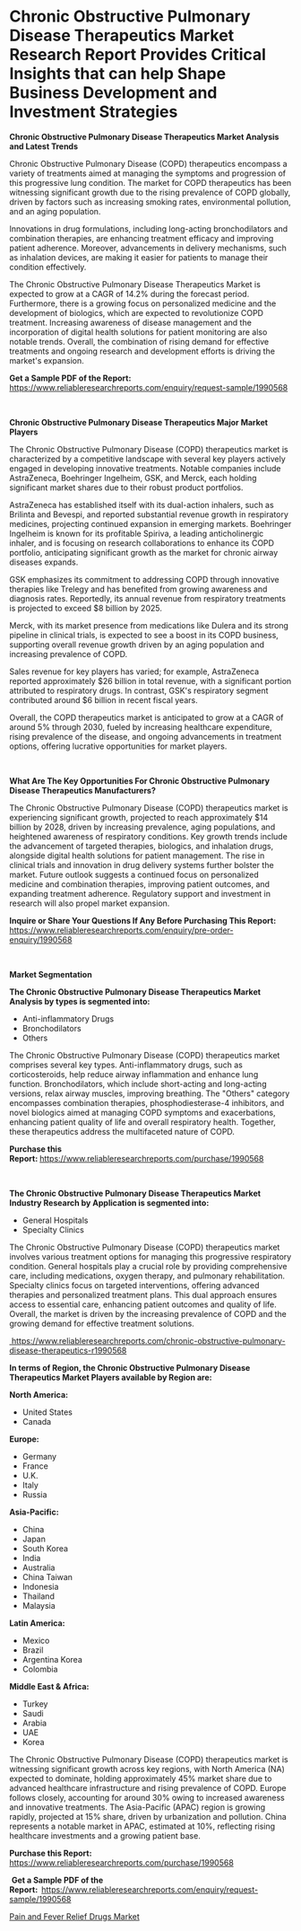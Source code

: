 <p><h1>Chronic Obstructive Pulmonary Disease Therapeutics Market Research Report Provides Critical Insights that can help Shape Business Development and Investment Strategies</h1></p><p><strong>Chronic Obstructive Pulmonary Disease Therapeutics Market Analysis and Latest Trends</strong></p>
<p><p>Chronic Obstructive Pulmonary Disease (COPD) therapeutics encompass a variety of treatments aimed at managing the symptoms and progression of this progressive lung condition. The market for COPD therapeutics has been witnessing significant growth due to the rising prevalence of COPD globally, driven by factors such as increasing smoking rates, environmental pollution, and an aging population. </p><p>Innovations in drug formulations, including long-acting bronchodilators and combination therapies, are enhancing treatment efficacy and improving patient adherence. Moreover, advancements in delivery mechanisms, such as inhalation devices, are making it easier for patients to manage their condition effectively. </p><p>The Chronic Obstructive Pulmonary Disease Therapeutics Market is expected to grow at a CAGR of 14.2% during the forecast period. Furthermore, there is a growing focus on personalized medicine and the development of biologics, which are expected to revolutionize COPD treatment. Increasing awareness of disease management and the incorporation of digital health solutions for patient monitoring are also notable trends. Overall, the combination of rising demand for effective treatments and ongoing research and development efforts is driving the market's expansion.</p></p>
<p><strong>Get a Sample PDF of the Report:&nbsp;</strong> <a href="https://www.reliableresearchreports.com/enquiry/request-sample/1990568?utm_campaign=2957&utm_medium=2&utm_source=Github&utm_content=ia&utm_term=09032025&utm_id=chronic-obstructive-pulmonary-disease-therapeutics">https://www.reliableresearchreports.com/enquiry/request-sample/1990568</a></p>
<p>&nbsp;</p>
<p><strong>Chronic Obstructive Pulmonary Disease Therapeutics Major Market Players</strong></p>
<p><p>The Chronic Obstructive Pulmonary Disease (COPD) therapeutics market is characterized by a competitive landscape with several key players actively engaged in developing innovative treatments. Notable companies include AstraZeneca, Boehringer Ingelheim, GSK, and Merck, each holding significant market shares due to their robust product portfolios.</p><p>AstraZeneca has established itself with its dual-action inhalers, such as Brilinta and Bevespi, and reported substantial revenue growth in respiratory medicines, projecting continued expansion in emerging markets. Boehringer Ingelheim is known for its profitable Spiriva, a leading anticholinergic inhaler, and is focusing on research collaborations to enhance its COPD portfolio, anticipating significant growth as the market for chronic airway diseases expands.</p><p>GSK emphasizes its commitment to addressing COPD through innovative therapies like Trelegy and has benefited from growing awareness and diagnosis rates. Reportedly, its annual revenue from respiratory treatments is projected to exceed $8 billion by 2025.</p><p>Merck, with its market presence from medications like Dulera and its strong pipeline in clinical trials, is expected to see a boost in its COPD business, supporting overall revenue growth driven by an aging population and increasing prevalence of COPD.</p><p>Sales revenue for key players has varied; for example, AstraZeneca reported approximately $26 billion in total revenue, with a significant portion attributed to respiratory drugs. In contrast, GSK's respiratory segment contributed around $6 billion in recent fiscal years. </p><p>Overall, the COPD therapeutics market is anticipated to grow at a CAGR of around 5% through 2030, fueled by increasing healthcare expenditure, rising prevalence of the disease, and ongoing advancements in treatment options, offering lucrative opportunities for market players.</p></p>
<p>&nbsp;</p>
<p><strong>What Are The Key Opportunities For Chronic Obstructive Pulmonary Disease Therapeutics Manufacturers?</strong></p>
<p><p>The Chronic Obstructive Pulmonary Disease (COPD) therapeutics market is experiencing significant growth, projected to reach approximately $14 billion by 2028, driven by increasing prevalence, aging populations, and heightened awareness of respiratory conditions. Key growth trends include the advancement of targeted therapies, biologics, and inhalation drugs, alongside digital health solutions for patient management. The rise in clinical trials and innovation in drug delivery systems further bolster the market. Future outlook suggests a continued focus on personalized medicine and combination therapies, improving patient outcomes, and expanding treatment adherence. Regulatory support and investment in research will also propel market expansion.</p></p>
<p><strong>Inquire or Share Your Questions If Any Before Purchasing This Report:</strong> <a href="https://www.reliableresearchreports.com/enquiry/pre-order-enquiry/1990568?utm_campaign=2957&utm_medium=2&utm_source=Github&utm_content=ia&utm_term=09032025&utm_id=chronic-obstructive-pulmonary-disease-therapeutics">https://www.reliableresearchreports.com/enquiry/pre-order-enquiry/1990568</a></p>
<p>&nbsp;</p>
<p><strong>Market Segmentation</strong></p>
<p><strong>The Chronic Obstructive Pulmonary Disease Therapeutics Market Analysis by types is segmented into:</strong></p>
<p><ul><li>Anti-inflammatory Drugs</li><li>Bronchodilators</li><li>Others</li></ul></p>
<p><p>The Chronic Obstructive Pulmonary Disease (COPD) therapeutics market comprises several key types. Anti-inflammatory drugs, such as corticosteroids, help reduce airway inflammation and enhance lung function. Bronchodilators, which include short-acting and long-acting versions, relax airway muscles, improving breathing. The "Others" category encompasses combination therapies, phosphodiesterase-4 inhibitors, and novel biologics aimed at managing COPD symptoms and exacerbations, enhancing patient quality of life and overall respiratory health. Together, these therapeutics address the multifaceted nature of COPD.</p></p>
<p><strong>Purchase this Report:&nbsp;</strong><a href="https://www.reliableresearchreports.com/purchase/1990568?utm_campaign=2957&utm_medium=2&utm_source=Github&utm_content=ia&utm_term=09032025&utm_id=chronic-obstructive-pulmonary-disease-therapeutics">https://www.reliableresearchreports.com/purchase/1990568</a></p>
<p>&nbsp;</p>
<p><strong>The Chronic Obstructive Pulmonary Disease Therapeutics Market Industry Research by Application is segmented into:</strong></p>
<p><ul><li>General Hospitals</li><li>Specialty Clinics</li></ul></p>
<p><p>The Chronic Obstructive Pulmonary Disease (COPD) therapeutics market involves various treatment options for managing this progressive respiratory condition. General hospitals play a crucial role by providing comprehensive care, including medications, oxygen therapy, and pulmonary rehabilitation. Specialty clinics focus on targeted interventions, offering advanced therapies and personalized treatment plans. This dual approach ensures access to essential care, enhancing patient outcomes and quality of life. Overall, the market is driven by the increasing prevalence of COPD and the growing demand for effective treatment solutions.</p></p>
<p><a href="https://www.reliableresearchreports.com/chronic-obstructive-pulmonary-disease-therapeutics-r1990568?utm_campaign=2957&utm_medium=2&utm_source=Github&utm_content=ia&utm_term=09032025&utm_id=chronic-obstructive-pulmonary-disease-therapeutics">&nbsp;https://www.reliableresearchreports.com/chronic-obstructive-pulmonary-disease-therapeutics-r1990568</a></p>
<p><strong>In terms of Region, the Chronic Obstructive Pulmonary Disease Therapeutics Market Players available by Region are:</strong></p>
<p>
    <p> <strong> North America: </strong>
        <ul>
            <li>United States</li>
            <li>Canada</li>
        </ul>
        </p> 
    <p> <strong> Europe: </strong>
        <ul>
            <li>Germany</li>
            <li>France</li>
            <li>U.K.</li>
            <li>Italy</li>
            <li>Russia</li>
        </ul>
        </p> 
    <p> <strong> Asia-Pacific: </strong>
        <ul>
            <li>China</li>
            <li>Japan</li>
            <li>South Korea</li>
            <li>India</li>
            <li>Australia</li>
            <li>China Taiwan</li>
            <li>Indonesia</li>
            <li>Thailand</li>
            <li>Malaysia</li>
        </ul>
        </p> 
    <p> <strong> Latin America: </strong>
        <ul>
            <li>Mexico</li>
            <li>Brazil</li>
            <li>Argentina Korea</li>
            <li>Colombia</li>
        </ul>
        </p> 
    <p> <strong> Middle East & Africa: </strong>
        <ul>
            <li>Turkey</li>
            <li>Saudi</li>
            <li>Arabia</li>
            <li>UAE</li>
            <li>Korea</li>
        </ul>
    </p>
    </p>
<p><p>The Chronic Obstructive Pulmonary Disease (COPD) therapeutics market is witnessing significant growth across key regions, with North America (NA) expected to dominate, holding approximately 45% market share due to advanced healthcare infrastructure and rising prevalence of COPD. Europe follows closely, accounting for around 30% owing to increased awareness and innovative treatments. The Asia-Pacific (APAC) region is growing rapidly, projected at 15% share, driven by urbanization and pollution. China represents a notable market in APAC, estimated at 10%, reflecting rising healthcare investments and a growing patient base.</p></p>
<p><strong>Purchase this Report: </strong><a href="https://www.reliableresearchreports.com/purchase/1990568?utm_campaign=2957&utm_medium=2&utm_source=Github&utm_content=ia&utm_term=09032025&utm_id=chronic-obstructive-pulmonary-disease-therapeutics">https://www.reliableresearchreports.com/purchase/1990568</a></p>
<p>&nbsp;<strong>Get a Sample PDF of the Report:&nbsp;&nbsp;</strong><a href="https://www.reliableresearchreports.com/enquiry/request-sample/1990568?utm_campaign=2957&utm_medium=2&utm_source=Github&utm_content=ia&utm_term=09032025&utm_id=chronic-obstructive-pulmonary-disease-therapeutics">https://www.reliableresearchreports.com/enquiry/request-sample/1990568</a></p>
<p><strong></strong></p>
<p><p><a href="https://github.com/pelegeazlie5/Market-Research-Report-List-1/blob/main/pain-and-fever-relief-drugs-market.md?utm_campaign=2957&utm_medium=2&utm_source=Github&utm_content=ia&utm_term=09032025&utm_id=chronic-obstructive-pulmonary-disease-therapeutics">Pain and Fever Relief Drugs Market</a></p></p>